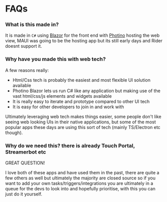 ﻿# FAQs

### What is this made in?

It is made in `C#` using [Blazor](https://dotnet.microsoft.com/en-us/apps/aspnet/web-apps/blazor) for the front end with [Photino](https://docs.tryphotino.io/Photino-Blazor) hosting the web view, MAUI was going to be the hosting app but its still early days and Rider doesnt support it.

### Why have you made this with web tech?

A few reasons really:

- Html/Css tech is probably the easiest and most flexible UI solution available
- Photino Blazor lets us run C# like any application but making use of the vast html/css/js elements and widgets available
- It is really easy to iterate and prototype compared to other UI tech
- It is easy for other developers to join in and work with

Ultimately leveraging web tech makes things easier, some people don't like seeing web looking UIs in their native applications, but some of the most popular apps these days are using this sort of tech (mainly TS/Electron etc though).

### Why do we need this? there is already Touch Portal, Streamerbot etc

GREAT QUESTION!

I love both of these apps and have used them in the past, there are quite a few others as well but ultimately the majority are closed source so if you want to add your own tasks/triggers/integrations you are ultimately in a queue for the devs to look into and hopefully prioritise, with this you can just do it yourself.